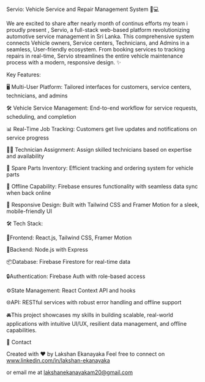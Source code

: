 Servio: Vehicle Service and Repair Management System 🚗💻

We are excited to share after nearly month of continus efforts my team i proudly present , Servio, a full-stack web-based platform revolutionizing automotive service management in Sri Lanka. This comprehensive system connects Vehicle owners, Service centers, Technicians, and Admins in a seamless, User-friendly ecosystem. From booking services to tracking repairs in real-time, Servio streamlines the entire vehicle maintenance process with a modern, responsive design. ✨

Key Features:

🖥️ Multi-User Platform: Tailored interfaces for customers, service centers, technicians, and admins

🛠️ Vehicle Service Management: End-to-end workflow for service requests, scheduling, and completion

📊 Real-Time Job Tracking: Customers get live updates and notifications on service progress

👨‍🔧 Technician Assignment: Assign skilled technicians based on expertise and availability

🧰 Spare Parts Inventory: Efficient tracking and ordering system for vehicle parts

📴 Offline Capability: Firebase ensures functionality with seamless data sync when back online

📱 Responsive Design: Built with Tailwind CSS and Framer Motion for a sleek, mobile-friendly UI



🛠️ Tech Stack:

🎨Frontend: React.js, Tailwind CSS, Framer Motion 

🚀Backend: Node.js with Express 

📦Database: Firebase Firestore for real-time data 

🔒Authentication: Firebase Auth with role-based access 

⚙️State Management: React Context API and hooks 

🌐API: RESTful services with robust error handling and offline support 

🚘This project showcases my skills in building scalable, real-world applications with intuitive UI/UX, resilient data management, and offline capabilities. 

📧 Contact

Created with ❤️ by Lakshan Ekanayaka Feel free to connect on www.linkedin.com/in/lakshan-ekanayaka

or email me at lakshanekanayakam20@gmail.com
